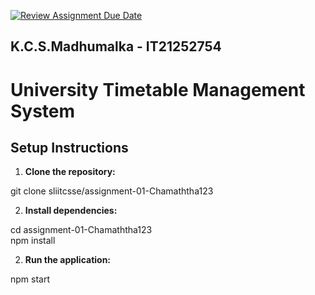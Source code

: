 [![Review Assignment Due Date](https://classroom.github.com/assets/deadline-readme-button-24ddc0f5d75046c5622901739e7c5dd533143b0c8e959d652212380cedb1ea36.svg)](https://classroom.github.com/a/MhkFIDKy)

<h2>K.C.S.Madhumalka - IT21252754</h2>

# University Timetable Management System

## Setup Instructions

1. **Clone the repository:**

git clone sliitcsse/assignment-01-Chamaththa123

2. **Install dependencies:**

cd assignment-01-Chamaththa123<br>
npm install

2. **Run the application:**

npm start
